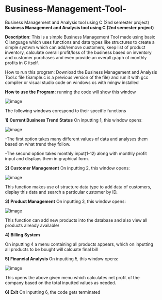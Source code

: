 # Business-Management-Tool-
Business Management and Analysis tool using C (2nd semester project)
**Business Management and Analysis tool using C (2nd semester project)**

**Description:** This is a simple Business Management Tool made using basic C language which uses functions and data types like structures to create a simple systwm which can add/remove customers, keep list of product inventory, calculate overall profit/loss of the business based on inventory and customer purchases and even provide an overall graph of monthly profits in C itself.

How to run this program: Download the Business Management and Analysis Tool.c file (Sample.c is a previous version of the file) and run it with gcc compiler or visual studio code on windows os with mingw installed 

**How to use the Program:**
running the code will show this window

![image](https://github.com/user-attachments/assets/34cc7c5f-b838-4651-a3e2-847819e4a18f)

The following windows corespond to their specific functions

**1) Current Business Trend Status**
On inputting 1, this window opens:

![image](https://github.com/user-attachments/assets/8cd10f4c-4239-4e41-a359-d5c008ae7a0a)

-The first option takes many different values of data and analyses them based on what trend they follow.

-The second option takes monthly input(1-12) along with monthly profit input and displays them in graphical form.

**2) Customer Management**
On inputting 2, this window opens:

![image](https://github.com/user-attachments/assets/a5b7569f-4bf2-4746-8867-a17c8d2f78fb)

This function makes use of structure data type to add data of customers, display this data and search a particular customer by ID.

**3) Product Management**
On inputting 3, this window opens:

![image](https://github.com/user-attachments/assets/4886eb6b-58b0-4396-8d3c-fc704b15680f)

This function can add new products into the database and also view all products already available/

**4) Billing System**

On inputting 4 a menu containing all products appears, which on inputting all products to be bought will calcuate final bill

**5) Financial Analysis**
On inputting 5, this window opens:

![image](https://github.com/user-attachments/assets/99f3ec8f-1971-4e06-a427-f5472dabccf7)

This opens the above given menu which calculates net profit of the company based on the total inputted values as needed.

**6) Exit**
On inputting 6, the code gets terminated
